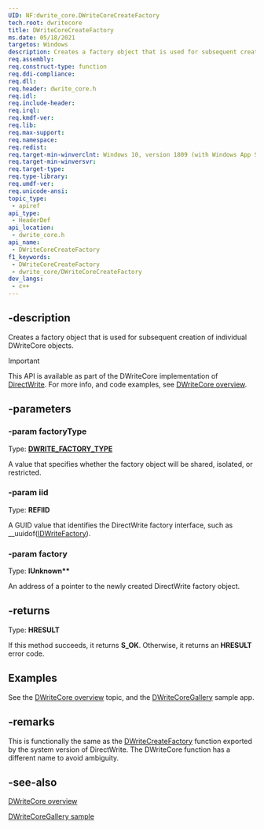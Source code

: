 ```yaml
---
UID: NF:dwrite_core.DWriteCoreCreateFactory
tech.root: dwritecore
title: DWriteCoreCreateFactory
ms.date: 05/18/2021
targetos: Windows
description: Creates a factory object that is used for subsequent creation of individual DWriteCore objects.
req.assembly: 
req.construct-type: function
req.ddi-compliance: 
req.dll: 
req.header: dwrite_core.h
req.idl: 
req.include-header: 
req.irql: 
req.kmdf-ver: 
req.lib: 
req.max-support: 
req.namespace: 
req.redist: 
req.target-min-winverclnt: Windows 10, version 1809 (with Windows App SDK 0.5 or later)
req.target-min-winversvr: 
req.target-type: 
req.type-library: 
req.umdf-ver: 
req.unicode-ansi: 
topic_type:
 - apiref
api_type:
 - HeaderDef
api_location:
 - dwrite_core.h
api_name:
 - DWriteCoreCreateFactory
f1_keywords:
 - DWriteCoreCreateFactory
 - dwrite_core/DWriteCoreCreateFactory
dev_langs:
 - c++
---
```


## -description

Creates a factory object that is used for subsequent creation of individual DWriteCore objects.

> [!IMPORTANT]
> This API is available as part of the DWriteCore implementation of [DirectWrite](/windows/win32/directwrite/direct-write-portal). For more info, and code examples, see [DWriteCore overview](/windows/win32/directwrite/dwritecore-overview).

## -parameters

### -param factoryType

Type: <b><a href="/windows/win32/api/dwrite/ne-dwrite-dwrite_factory_type">DWRITE_FACTORY_TYPE</a></b>

A value that specifies whether the factory object will be shared, isolated, or restricted.

### -param iid

Type: <b>REFIID</b>

A GUID value that identifies the DirectWrite factory interface, such as __uuidof([IDWriteFactory](/windows/win32/api/dwrite/nn-dwrite-idwritefactory)).

### -param factory

Type: <b>IUnknown**</b>

An address of a pointer to the newly created DirectWrite factory object.

## -returns

Type: <b>HRESULT</b>

If this method succeeds, it returns **S_OK**. Otherwise, it returns an **HRESULT** error code.

## Examples

See the [DWriteCore overview](/windows/win32/directwrite/dwritecore-overview) topic, and the [DWriteCoreGallery](https://github.com/microsoft/WindowsAppSDK-Samples/tree/main/Samples/TextRendering/cpp-win32/DWriteCoreGallery) sample app.

## -remarks

This is functionally the same as the [DWriteCreateFactory](/windows/win32/api/dwrite/nf-dwrite-dwritecreatefactory) function exported by the system version of DirectWrite. The DWriteCore function has a different name to avoid ambiguity.

## -see-also

[DWriteCore overview](/windows/win32/directwrite/dwritecore-overview)

[DWriteCoreGallery sample](https://github.com/microsoft/WindowsAppSDK-Samples/tree/main/Samples/TextRendering/cpp-win32/DWriteCoreGallery)
